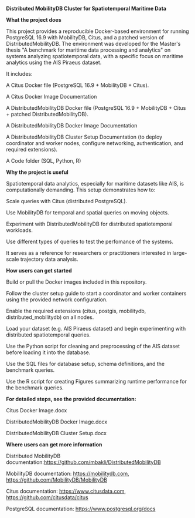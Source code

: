**Distributed MobilityDB Cluster for Spatiotemporal Maritime Data**

**What the project does**

This project provides a reproducible Docker-based environment for running PostgreSQL 16.9 with MobilityDB, Citus, and a patched version of DistributedMobilityDB. The environment was developed for the Master's thesis "A benchmark for maritime data processing and analytics" on systems analyzing spatiotemporal data, with a specific focus on maritime analytics using the AIS Piraeus dataset.

It includes:

A Citus Docker file (PostgreSQL 16.9 + MobilityDB + Citus).

A Citus Docker Image Documentation

A DistributedMobilityDB Docker file (PostgreSQL 16.9 + MobilityDB + Citus + patched DistributedMobilityDB).

A DistributedMobilityDB Docker Image Documentation

A DistributedMobilityDB Cluster Setup Documentation (to deploy coordinator and worker nodes, configure networking, authentication, and required extensions).

A Code folder (SQL, Python, R)

**Why the project is useful**

Spatiotemporal data analytics, especially for maritime datasets like AIS, is computationally demanding. This setup demonstrates how to:

Scale queries with Citus (distributed PostgreSQL).

Use MobilityDB for temporal and spatial queries on moving objects.

Experiment with DistributedMobilityDB for distributed spatiotemporal workloads.

Use different types of queries to test the perfomance of the systems.

It serves as a reference for researchers or practitioners interested in large-scale trajectory data analysis.

**How users can get started**

Build or pull the Docker images included in this repository.

Follow the cluster setup guide to start a coordinator and worker containers using the provided network configuration.

Enable the required extensions (citus, postgis, mobilitydb, distributed_mobilitydb) on all nodes.

Load your dataset (e.g. AIS Piraeus dataset) and begin experimenting with distributed spatiotemporal queries.

Use the Python script for cleaning and preprocessing of the AIS dataset before loading it into the database.

Use the SQL files for database setup, schema definitions, and the benchmark queries.

Use the R script for creating Figures summarizing runtime performance for the benchmark queries.

**For detailed steps, see the provided documentation:**

Citus Docker Image.docx  

DistributedMobilityDB Docker Image.docx  

DistributedMobilityDB Cluster Setup.docx 

**Where users can get more information**

Distributed MobilityDB documentation:https://github.com/mbakli/DistributedMobilityDB

MobilityDB documentation: https://mobilitydb.com, https://github.com/MobilityDB/MobilityDB

Citus documentation: https://www.citusdata.com, https://github.com/citusdata/citus

PostgreSQL documentation: https://www.postgresql.org/docs

